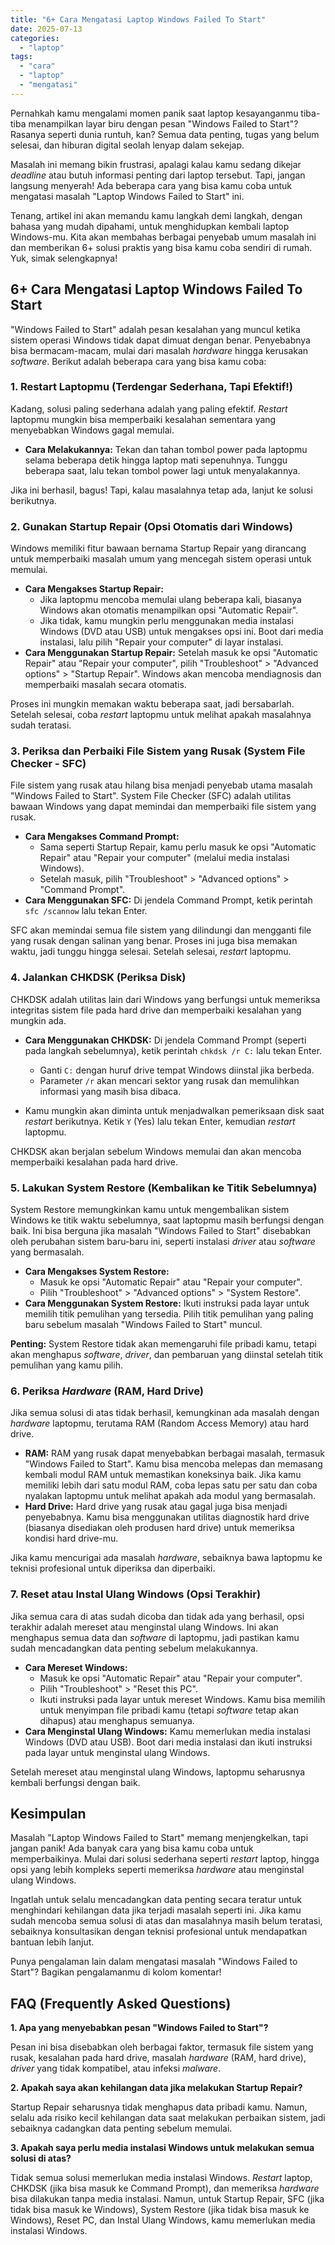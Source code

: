 ```yaml
---
title: "6+ Cara Mengatasi Laptop Windows Failed To Start"
date: 2025-07-13
categories: 
  - "laptop"
tags: 
  - "cara"
  - "laptop"
  - "mengatasi"
---
```


Pernahkah kamu mengalami momen panik saat laptop kesayanganmu tiba-tiba menampilkan layar biru dengan pesan "Windows Failed to Start"? Rasanya seperti dunia runtuh, kan? Semua data penting, tugas yang belum selesai, dan hiburan digital seolah lenyap dalam sekejap.

Masalah ini memang bikin frustrasi, apalagi kalau kamu sedang dikejar _deadline_ atau butuh informasi penting dari laptop tersebut. Tapi, jangan langsung menyerah! Ada beberapa cara yang bisa kamu coba untuk mengatasi masalah "Laptop Windows Failed to Start" ini.

Tenang, artikel ini akan memandu kamu langkah demi langkah, dengan bahasa yang mudah dipahami, untuk menghidupkan kembali laptop Windows-mu. Kita akan membahas berbagai penyebab umum masalah ini dan memberikan 6+ solusi praktis yang bisa kamu coba sendiri di rumah. Yuk, simak selengkapnya!

## 6+ Cara Mengatasi Laptop Windows Failed To Start

"Windows Failed to Start" adalah pesan kesalahan yang muncul ketika sistem operasi Windows tidak dapat dimuat dengan benar. Penyebabnya bisa bermacam-macam, mulai dari masalah _hardware_ hingga kerusakan _software_. Berikut adalah beberapa cara yang bisa kamu coba:

### 1\. Restart Laptopmu (Terdengar Sederhana, Tapi Efektif!)

Kadang, solusi paling sederhana adalah yang paling efektif. _Restart_ laptopmu mungkin bisa memperbaiki kesalahan sementara yang menyebabkan Windows gagal memulai.

- **Cara Melakukannya:** Tekan dan tahan tombol power pada laptopmu selama beberapa detik hingga laptop mati sepenuhnya. Tunggu beberapa saat, lalu tekan tombol power lagi untuk menyalakannya.

Jika ini berhasil, bagus! Tapi, kalau masalahnya tetap ada, lanjut ke solusi berikutnya.

### 2\. Gunakan Startup Repair (Opsi Otomatis dari Windows)

Windows memiliki fitur bawaan bernama Startup Repair yang dirancang untuk memperbaiki masalah umum yang mencegah sistem operasi untuk memulai.

- **Cara Mengakses Startup Repair:**
    - Jika laptopmu mencoba memulai ulang beberapa kali, biasanya Windows akan otomatis menampilkan opsi "Automatic Repair".
    - Jika tidak, kamu mungkin perlu menggunakan media instalasi Windows (DVD atau USB) untuk mengakses opsi ini. Boot dari media instalasi, lalu pilih "Repair your computer" di layar instalasi.
- **Cara Menggunakan Startup Repair:** Setelah masuk ke opsi "Automatic Repair" atau "Repair your computer", pilih "Troubleshoot" > "Advanced options" > "Startup Repair". Windows akan mencoba mendiagnosis dan memperbaiki masalah secara otomatis.

Proses ini mungkin memakan waktu beberapa saat, jadi bersabarlah. Setelah selesai, coba _restart_ laptopmu untuk melihat apakah masalahnya sudah teratasi.

### 3\. Periksa dan Perbaiki File Sistem yang Rusak (System File Checker - SFC)

File sistem yang rusak atau hilang bisa menjadi penyebab utama masalah "Windows Failed to Start". System File Checker (SFC) adalah utilitas bawaan Windows yang dapat memindai dan memperbaiki file sistem yang rusak.

- **Cara Mengakses Command Prompt:**
    - Sama seperti Startup Repair, kamu perlu masuk ke opsi "Automatic Repair" atau "Repair your computer" (melalui media instalasi Windows).
    - Setelah masuk, pilih "Troubleshoot" > "Advanced options" > "Command Prompt".
- **Cara Menggunakan SFC:** Di jendela Command Prompt, ketik perintah `sfc /scannow` lalu tekan Enter.

SFC akan memindai semua file sistem yang dilindungi dan mengganti file yang rusak dengan salinan yang benar. Proses ini juga bisa memakan waktu, jadi tunggu hingga selesai. Setelah selesai, _restart_ laptopmu.

### 4\. Jalankan CHKDSK (Periksa Disk)

CHKDSK adalah utilitas lain dari Windows yang berfungsi untuk memeriksa integritas sistem file pada hard drive dan memperbaiki kesalahan yang mungkin ada.

- **Cara Menggunakan CHKDSK:** Di jendela Command Prompt (seperti pada langkah sebelumnya), ketik perintah `chkdsk /r C:` lalu tekan Enter.
    
    - Ganti `C:` dengan huruf drive tempat Windows diinstal jika berbeda.
    - Parameter `/r` akan mencari sektor yang rusak dan memulihkan informasi yang masih bisa dibaca.
- Kamu mungkin akan diminta untuk menjadwalkan pemeriksaan disk saat _restart_ berikutnya. Ketik `Y` (Yes) lalu tekan Enter, kemudian _restart_ laptopmu.

CHKDSK akan berjalan sebelum Windows memulai dan akan mencoba memperbaiki kesalahan pada hard drive.

### 5\. Lakukan System Restore (Kembalikan ke Titik Sebelumnya)

System Restore memungkinkan kamu untuk mengembalikan sistem Windows ke titik waktu sebelumnya, saat laptopmu masih berfungsi dengan baik. Ini bisa berguna jika masalah "Windows Failed to Start" disebabkan oleh perubahan sistem baru-baru ini, seperti instalasi _driver_ atau _software_ yang bermasalah.

- **Cara Mengakses System Restore:**
    - Masuk ke opsi "Automatic Repair" atau "Repair your computer".
    - Pilih "Troubleshoot" > "Advanced options" > "System Restore".
- **Cara Menggunakan System Restore:** Ikuti instruksi pada layar untuk memilih titik pemulihan yang tersedia. Pilih titik pemulihan yang paling baru sebelum masalah "Windows Failed to Start" muncul.

**Penting:** System Restore tidak akan memengaruhi file pribadi kamu, tetapi akan menghapus _software_, _driver_, dan pembaruan yang diinstal setelah titik pemulihan yang kamu pilih.

### 6\. Periksa _Hardware_ (RAM, Hard Drive)

Jika semua solusi di atas tidak berhasil, kemungkinan ada masalah dengan _hardware_ laptopmu, terutama RAM (Random Access Memory) atau hard drive.

- **RAM:** RAM yang rusak dapat menyebabkan berbagai masalah, termasuk "Windows Failed to Start". Kamu bisa mencoba melepas dan memasang kembali modul RAM untuk memastikan koneksinya baik. Jika kamu memiliki lebih dari satu modul RAM, coba lepas satu per satu dan coba nyalakan laptopmu untuk melihat apakah ada modul yang bermasalah.
- **Hard Drive:** Hard drive yang rusak atau gagal juga bisa menjadi penyebabnya. Kamu bisa menggunakan utilitas diagnostik hard drive (biasanya disediakan oleh produsen hard drive) untuk memeriksa kondisi hard drive-mu.

Jika kamu mencurigai ada masalah _hardware_, sebaiknya bawa laptopmu ke teknisi profesional untuk diperiksa dan diperbaiki.

### 7\. Reset atau Instal Ulang Windows (Opsi Terakhir)

Jika semua cara di atas sudah dicoba dan tidak ada yang berhasil, opsi terakhir adalah mereset atau menginstal ulang Windows. Ini akan menghapus semua data dan _software_ di laptopmu, jadi pastikan kamu sudah mencadangkan data penting sebelum melakukannya.

- **Cara Mereset Windows:**
    - Masuk ke opsi "Automatic Repair" atau "Repair your computer".
    - Pilih "Troubleshoot" > "Reset this PC".
    - Ikuti instruksi pada layar untuk mereset Windows. Kamu bisa memilih untuk menyimpan file pribadi kamu (tetapi _software_ tetap akan dihapus) atau menghapus semuanya.
- **Cara Menginstal Ulang Windows:** Kamu memerlukan media instalasi Windows (DVD atau USB). Boot dari media instalasi dan ikuti instruksi pada layar untuk menginstal ulang Windows.

Setelah mereset atau menginstal ulang Windows, laptopmu seharusnya kembali berfungsi dengan baik.

## Kesimpulan

Masalah "Laptop Windows Failed to Start" memang menjengkelkan, tapi jangan panik! Ada banyak cara yang bisa kamu coba untuk memperbaikinya. Mulai dari solusi sederhana seperti _restart_ laptop, hingga opsi yang lebih kompleks seperti memeriksa _hardware_ atau menginstal ulang Windows.

Ingatlah untuk selalu mencadangkan data penting secara teratur untuk menghindari kehilangan data jika terjadi masalah seperti ini. Jika kamu sudah mencoba semua solusi di atas dan masalahnya masih belum teratasi, sebaiknya konsultasikan dengan teknisi profesional untuk mendapatkan bantuan lebih lanjut.

Punya pengalaman lain dalam mengatasi masalah "Windows Failed to Start"? Bagikan pengalamanmu di kolom komentar!

## FAQ (Frequently Asked Questions)

**1\. Apa yang menyebabkan pesan "Windows Failed to Start"?**

Pesan ini bisa disebabkan oleh berbagai faktor, termasuk file sistem yang rusak, kesalahan pada hard drive, masalah _hardware_ (RAM, hard drive), _driver_ yang tidak kompatibel, atau infeksi _malware_.

**2\. Apakah saya akan kehilangan data jika melakukan Startup Repair?**

Startup Repair seharusnya tidak menghapus data pribadi kamu. Namun, selalu ada risiko kecil kehilangan data saat melakukan perbaikan sistem, jadi sebaiknya cadangkan data penting sebelum memulai.

**3\. Apakah saya perlu media instalasi Windows untuk melakukan semua solusi di atas?**

Tidak semua solusi memerlukan media instalasi Windows. _Restart_ laptop, CHKDSK (jika bisa masuk ke Command Prompt), dan memeriksa _hardware_ bisa dilakukan tanpa media instalasi. Namun, untuk Startup Repair, SFC (jika tidak bisa masuk ke Windows), System Restore (jika tidak bisa masuk ke Windows), Reset PC, dan Instal Ulang Windows, kamu memerlukan media instalasi Windows.
